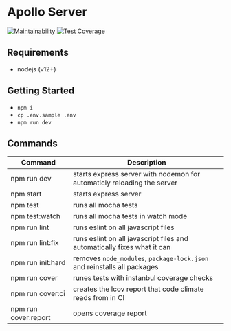 # Apollo Server

[![Maintainability](https://api.codeclimate.com/v1/badges/8dd418aba27d3dc3d8f8/maintainability)](https://codeclimate.com/github/jcuffney/recipes-apollo-server/maintainability)
[![Test Coverage](https://api.codeclimate.com/v1/badges/8dd418aba27d3dc3d8f8/test_coverage)](https://codeclimate.com/github/jcuffney/recipes-apollo-server/test_coverage)

## Requirements

- nodejs (v12+)

## Getting Started

- `npm i`
- `cp .env.sample .env`
- `npm run dev`

## Commands

| Command              | Description |
| ---------------------|-------------|
| npm run dev          | starts express server with nodemon for automaticly reloading the server |
| npm start            | starts express server |
| npm test             | runs all mocha tests |
| npm test:watch       | runs all mocha tests in watch mode |
| npm run lint         | runs eslint on all javascript files |
| npm run lint:fix     | runs eslint on all javascript files and automatically fixes what it can |
| npm run init:hard    | removes `node_modules`, `package-lock.json` and reinstalls all packages |
| npm run cover        | runes tests with instanbul coverage checks |
| npm run cover:ci     | creates the lcov report that code climate reads from in CI |
| npm run cover:report | opens coverage report |